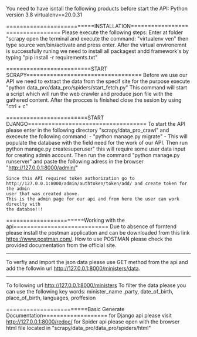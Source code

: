You need to have isntall the following products before start the API:
 Python version 3.8
 virtualenv==20.0.31

==========================INSTALLATION================================= 
Please execute the following steps:
	Enter at folder "scrapy open the terminal and execute the command: 
	"virtualenv ven" then type source ven/bin/activate and press enter.
	After the virtual environemnt is successfully runing we need to install
	all packagest andd framework's by typing "pip install -r requirements.txt"

=========================START SCRAPY==================================
Before we use our API we need to extract the data from the specif site
for the purpose execute "python data_pro/data_pro/spiders/start_fetch.py"
This command will start a script which will run the web crawler and produce
json file with the gathered content. After the procces is finished close the
sesion by using "ctrl + c"

========================START DJANGO===================================
To start the API please enter in the following directory "scrapy/data_pro_crawl"
and execeute the following command: 
	- "python manage.py migrate" - This will populate the database with the
	field need for the work of our API. Then run python manage.py createsuperuser"
	this will require some user data input for creating admin account. 
	Then run the command "python manage.py runserver"
	and paste the following adress in the browser "http://127.0.0.1:8000/admin/"
	
	Since this API required token authorization go to 
	http://127.0.0.1:8000/admin/authtoken/token/add/ and create token for the admin
	user that was created above.
	This is the admin page for our api and from here the user can work direclty with
	the databse!!!
	
=======================Working with the api============================
Due to absence of forntend please install the postman application
and can be downloaded from this link https://www.postman.com/.
How to use POSTMAN please check the provided documentation from the official site.
************************
То verfiy and import the json data please use GET method from the api and
add the followin url http://127.0.0.1:8000/ministers/data.
************************
To following url http://127.0.0.1:8000/ministers 
To filter the data please you can use the following key words:
minister_name ,party, date_of_birth, place_of_birth, languages, proffesion

========================Basic Generate Documentation===================
for Django api please visit http://127.0.0.1:8000/redoc/
for Spider api please open with the browser html file located in 
"scrapy/data_pro/data_pro/spiders/html"
